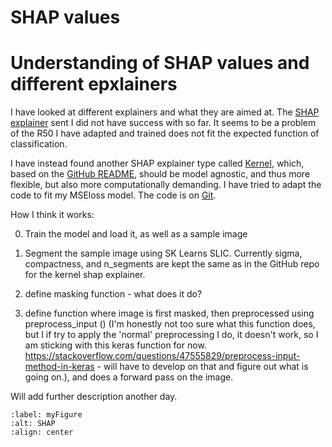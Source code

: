 # SHAP values

# Understanding of SHAP values and different epxlainers

I have looked at different explainers and what they are aimed at.
The [SHAP explainer](https://shap.readthedocs.io/en/latest/example_notebooks/image_examples/image_classification/Image%20Multi%20Class.html) sent I did not have success with so far. It seems to be a problem of the R50 I have adapted and trained does not fit the expected function of classification. 

I have instead found another SHAP explainer type called [Kernel](https://shap.github.io/shap/notebooks/ImageNet%20VGG16%20Model%20with%20Keras.html), which, based on the [GitHub README](https://github.com/shap/shap?tab=readme-ov-file), should be model agnostic, and thus more flexible, but also more computationally demanding. I have tried to adapt the code to fit my MSEloss model. The code is on [Git](https://github.com/AnnaStuckert/ViT_facemap/blob/AVS_development/ResNet50/kernelSHAP.ipynb).

How I think it works:

0) Train the model and load it, as well as a sample image

1) Segment the sample image using SK Learns SLIC. Currently sigma, compactness, and n_segments are kept the same as in the GitHub repo for the kernel shap explainer.

2) define masking function - what does it do?

3) define function where image is first masked, then preprocessed using preprocess_input () (I'm honestly not too sure what this function does, but I if try to apply the 'normal' preprocessing I do, it doesn't work, so I am sticking with this keras function for now. https://stackoverflow.com/questions/47555829/preprocess-input-method-in-keras - will have to develop on that and figure out what is going on.), and does a forward pass on the image.


Will add further description another day.

```{figure} ./images/SHAP_viz/SHAP visualization.png
:label: myFigure
:alt: SHAP
:align: center


```
